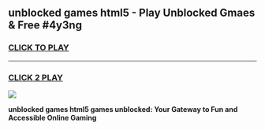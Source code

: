 
## unblocked games html5 - Play Unblocked Gmaes & Free #4y3ng
<h3>
<a href="https://news.freeplayer.one?title=unblocked_games_html5&ref=03M">CLICK TO PLAY</a></h3>
<hr>

<h3>
<a href="https://news.freeplayer.one?title=unblocked_games_html5&ref=03M">CLICK 2 PLAY</a>
  
</h3>

<a href="https://news.freeplayer.one?title=unblocked_games_html5&ref=03M"><img src="https://clearcache.store/games.png"></a>


**unblocked games html5 games unblocked: Your Gateway to Fun and Accessible Online Gaming**
